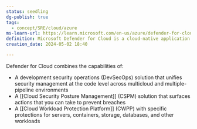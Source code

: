 ```yaml
---
status: seedling
dg-publish: true
tags:
  - concept/SRE/cloud/azure
ms-learn-url: https://learn.microsoft.com/en-us/azure/defender-for-cloud/defender-for-cloud-introduction
definition: Microsoft Defender for Cloud is a cloud-native application protection platform (CNAPP) that is made up of security measures and practices that are designed to protect cloud-based applications from various cyber threats and vulnerabilities.
creation_date: 2024-05-02 18:40

---
```

Defender for Cloud combines the capabilities of:

- A development security operations (DevSecOps) solution that unifies security management at the code level across multicloud and multiple-pipeline environments
- A [[Cloud Security Posture Management]] (CSPM) solution that surfaces actions that you can take to prevent breaches
- A [[Cloud Workload Protection Platform]] (CWPP) with specific protections for servers, containers, storage, databases, and other workloads